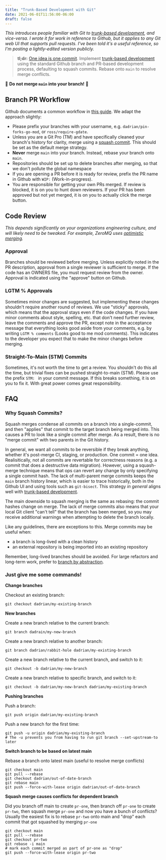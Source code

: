 ```yaml
---
title: "Trunk-Based Development with Git"
date: 2021-06-01T11:56:00-06:00
draft: false
---
```


_This introduces people familiar with Git to [trunk-based
development][trunk-dev], and vice-versa. I wrote it for work in reference to
Github, but it applies to any Git web UI that supports pull requests. I've been
told it's a useful reference, so I'm posting a lightly-edited version publicly._

> **tl;dr:** [One idea is one commit][one-commit]. Implement [trunk-based
development][trunk-dev] using the standard Github branch and PR-based
development process, defaulting to squash commits.  Rebase onto `main` to
resolve merge conflicts.

🚨 **Do not merge `main` into your branch!** 🚨

## Branch PR Workflow

Github documents a common workflow in [this guide][gh-guide]. We adapt
the approach slightly:
* Please prefix your branches with your username, e.g.
  `dadrian/pin-forks-go-mod`, or `ross/require-gdate`.
* Unless you are a Git Pro (TM) and have specifically cleaned your branch's
  history for clarity, merge using a [squash commit][squash-commits]. This
  should be set as the default merge strategy.
* **Never** merge `main` into your branch. Instead, rebase your branch onto
  `main`.
* Repositories should be set up to delete branches after merging, so
  that we don't pollute the global namespace
* If you are opening a PR before it is ready for review, prefix the PR name in
  Github with `WIP:` (Work-in-progress).
* You are responsible for getting your own PRs merged. If review is blocked, it
  is on you to hunt down reviewers. If your PR has been approved but not yet
  merged, it is on you to actually click the merge button.

## Code Review

_This depends significantly on your organizations engineering culture, and will
likely need to be tweaked. For example, ZeroMQ uses [optimistic
merging][zmq-merge]._

### Approval

Branches should be reviewed before merging. Unless explicitly noted in the PR
description, approval from a single reviewer is sufficient to merge. If the
code has an OWNERS file, you must request review from the owner. Approval is
indicated using the "approve" button on Github.

### LGTM % Approvals

Sometimes minor changes are suggested, but implementing these changes shouldn't
require another round of reviews. We use "sticky" approvals, which means that
the approval stays even if the code changes. If you have minor comments about
style, spelling, etc. that don't need further review, leave the comments and
approve the PR, except note in the acceptance message that everything looks good
aside from your comments, e.g. by writing `LGTM % comments` (Looks good to me
mod comments). This indicates to the developer you expect that to make the minor
changes before merging.

### Straight-To-Main (STM) Commits

Sometimes, it's not worth the time to get a review. You shouldn't do this all
the time, but trivial fixes can be pushed straight-to-main (STM). Please use
the prefix `STM: ` in your commit message. If this breaks something, it is on
you to fix it. With great power comes great responsibility.

## FAQ

### Why Squash Commits?

Squash merges condense all commits on a branch into a single-commit, and then
"applies" that commit to the target branch being merged into. This causes a PR
to look like a single commit after merge. As a result, there is no "merge
commit" with two parents in the Git history.

In general, we want all commits to be reversible if they break anything, whether
it's post-merge CI, staging, or production. One commit = one idea.
Realisitically, not all commits are revertable for correctness reasons (e.g. a
commit that does a destructive data migration). However, using a squash-merge
technique means that ops can revert any change by only specifying a single
commit hash. The lack of multi-parent merge commits keeps the `main` branch
history linear, which is easier to trace historically, both in the Github UI and
using tools such as `git-bisect`. This strategy _in general_ aligns well with
[trunk-based development][trunk-dev].

The main downside to squash merging is the same as rebasing: the commit
hashes change on merge. The lack of merge commits also means that your local
Git client "can't tell" that the branch has been merged, so you may receive
additional warnings when attempting to delete the branch locally.

Like any guidelines, there are exceptions to this. Merge commits may be useful when:
* a branch is long-lived with a clean history
* an external repository is being imported into an existing repository

Remember, long-lived branches should be avoided. For large refactors and
long-term work, prefer to [branch by abstraction][branch-abstraction].


### Just give me some commands!

**Change branches**

Checkout an existing branch:

```
git checkout dadrian/my-existing-branch
```


**New branches**

Create a new branch relative to the current branch:

```
git branch dadrain/my-new-branch
```

Create a new branch relative to another branch:

```
git branch dadrian/rabbit-hole dadrian/my-existing-branch
```

Create a new branch relative to the current branch, and switch to it:

```
git checkout -b dadrian/my-new-branch
```

Create a new branch relative to specific branch, and switch to it:

```
git checkout -b dadrian/my-new-branch dadrian/my-existing-branch
```

**Pushing branches**

Push a branch:

```
git push origin dadrian/my-existing-branch
```

Push a new branch for the first time:
```
git push -u origin dadrian/my-existing-branch
# The -u prevents you from having to run git branch --set-upstream-to later
```

**Switch branch to be based on latest main**

Rebase a branch onto latest main (useful to resolve merge conflicts)

```
git checkout main
git pull --rebase
git checkout dadrian/out-of-date-branch
git rebase main
git push --force-with-lease origin dadrian/out-of-date-branch
```

**Squash merge causes conflicts for dependent branch**

Did you branch off main to create `pr-one`, then branch off `pr-one` to create
`pr-two`, then squash merge `pr-one` and now you have a bunch of conflicts?
Usually the easiest fix is to rebase `pr-two` onto main and "drop" each commit
that got squashed by merging `pr-one`

```
git checkout main
git pull --rebase
git checkout pr-two
git rebase -i main
# mark each commit merged as part of pr-one as "drop"
git push --force-with-lease origin pr-two
```

[trunk-dev]: https://trunkbaseddevelopment.com/
[gh-guide]: https://guides.github.com/introduction/flow/
[squash-commits]: https://docs.github.com/en/free-pro-team@latest/github/administering-a-repository/about-merge-methods-on-github#squashing-your-merge-commits
[branch-abstraction]: https://trunkbaseddevelopment.com/branch-by-abstraction/
[zmq-merge]: http://hintjens.com/blog:106
[one-commit]: https://secure.phabricator.com/book/phabflavor/article/recommendations_on_revision_control/
